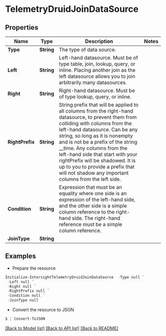 # TelemetryDruidJoinDataSource
## Properties

Name | Type | Description | Notes
------------ | ------------- | ------------- | -------------
**Type** | **String** | The type of data source. | 
**Left** | **String** | Left-hand datasource. Must be of type table, join, lookup, query, or inline. Placing another join as the left datasource allows you to join arbitrarily many datasources. | 
**Right** | **String** | Right-hand datasource. Must be of type lookup, query, or inline. | 
**RightPrefix** | **String** | String prefix that will be applied to all columns from the right-hand datasource, to prevent them from colliding with columns from the left-hand datasource. Can be any string, so long as it is nonempty and is not be a prefix of the string __time. Any columns from the left-hand side that start with your rightPrefix will be shadowed. It is up to you to provide a prefix that will not shadow any important columns from the left side. | 
**Condition** | **String** | Expression that must be an equality where one side is an expression of the left-hand side, and the other side is a simple column reference to the right-hand side. The right-hand reference must be a simple column reference. | 
**JoinType** | **String** |  | 

## Examples

- Prepare the resource
```powershell
Initialize-IntersightTelemetryDruidJoinDataSource  -Type null `
 -Left null `
 -Right null `
 -RightPrefix null `
 -Condition null `
 -JoinType null
```

- Convert the resource to JSON
```powershell
$ | Convert-ToJSON
```

[[Back to Model list]](../README.md#documentation-for-models) [[Back to API list]](../README.md#documentation-for-api-endpoints) [[Back to README]](../README.md)

